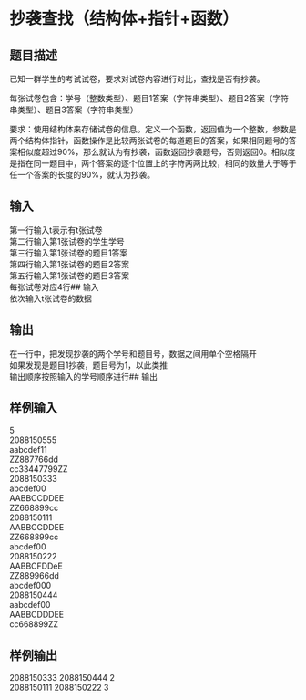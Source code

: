  # 抄袭查找（结构体+指针+函数）  
  
 ## 题目描述  
 已知一群学生的考试试卷，要求对试卷内容进行对比，查找是否有抄袭。  
   
 每张试卷包含：学号（整数类型）、题目1答案（字符串类型）、题目2答案（字符串类型）、题目3答案（字符串类型）  
   
 要求：使用结构体来存储试卷的信息。定义一个函数，返回值为一个整数，参数是两个结构体指针，函数操作是比较两张试卷的每道题目的答案，如果相同题号的答案相似度超过90%，那么就认为有抄袭，函数返回抄袭题号，否则返回0。相似度是指在同一题目中，两个答案的逐个位置上的字符两两比较，相同的数量大于等于任一个答案的长度的90%，就认为抄袭。  
   
 ## 输入  
 第一行输入t表示有t张试卷  
 第二行输入第1张试卷的学生学号  
 第三行输入第1张试卷的题目1答案  
 第四行输入第1张试卷的题目2答案  
 第五行输入第1张试卷的题目3答案  
 每张试卷对应4行## 输入  
 依次输入t张试卷的数据  
   
 ## 输出  
 在一行中，把发现抄袭的两个学号和题目号，数据之间用单个空格隔开  
 如果发现是题目1抄袭，题目号为1，以此类推  
 输出顺序按照输入的学号顺序进行## 输出  
   
 ## 样例输入  
 5  
 2088150555  
 aabcdef11  
 ZZ887766dd  
 cc33447799ZZ  
 2088150333  
 abcdef00  
 AABBCCDDEE  
 ZZ668899cc  
 2088150111  
 AABBCCDDEE  
 ZZ668899cc  
 abcdef00  
 2088150222  
 AABBCFDDeE  
 ZZ889966dd  
 abcdef000  
 2088150444  
 aabcdef00  
 AABBCDDDEE  
 cc668899ZZ  
   
 ## 样例输出  
 2088150333 2088150444 2  
 2088150111 2088150222 3  
   
  
